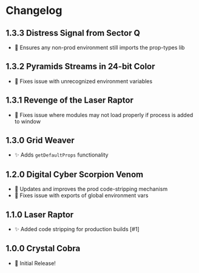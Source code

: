 # Changelog

## 1.3.3 Distress Signal from Sector Q

- 🐛 Ensures any non-prod environment still imports the prop-types lib

## 1.3.2 Pyramids Streams in 24-bit Color

- 🐛 Fixes issue with unrecognized environment variables

## 1.3.1 Revenge of the Laser Raptor

- 🐛 Fixes issue where modules may not load properly if process is added to window

## 1.3.0 Grid Weaver

- ✨ Adds `getDefaultProps` functionality

## 1.2.0 Digital Cyber Scorpion Venom

- 🔨 Updates and improves the prod code-stripping mechanism
- 🐛 Fixes issue with exports of global environment vars

## 1.1.0 Laser Raptor

- ✨ Added code stripping for production builds [#1]

## 1.0.0 Crystal Cobra

- 🎉 Initial Release!
